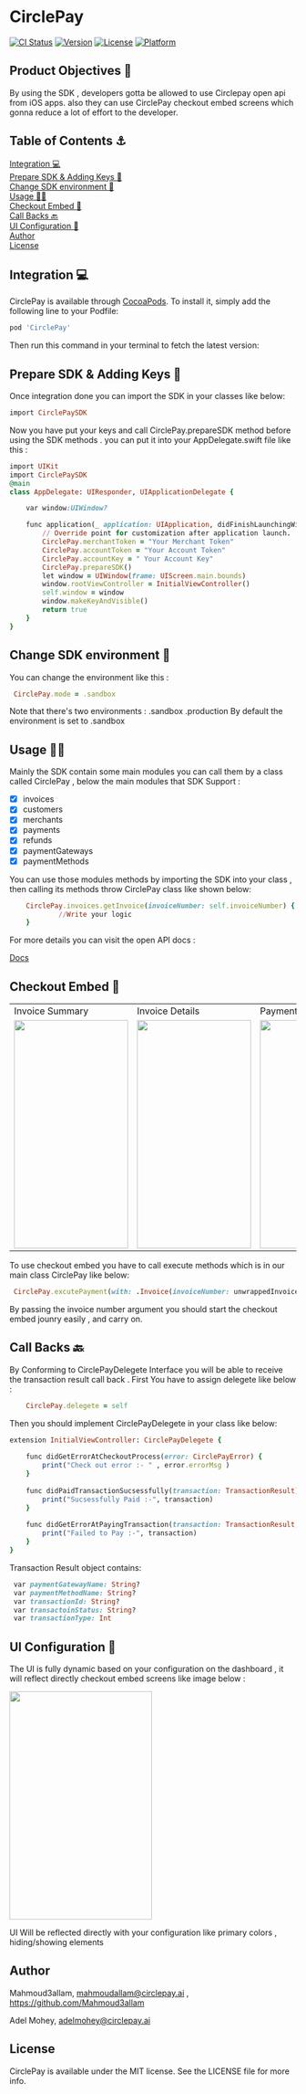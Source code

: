 # CirclePay

[![CI Status](https://img.shields.io/travis/Mahmoud3allam/CirclePay.svg?style=flat)](https://travis-ci.org/Mahmoud3allam/CirclePay)
[![Version](https://img.shields.io/cocoapods/v/CirclePay.svg?style=flat)](https://cocoapods.org/pods/CirclePay)
[![License](https://img.shields.io/cocoapods/l/CirclePay.svg?style=flat)](https://cocoapods.org/pods/CirclePay)
[![Platform](https://img.shields.io/cocoapods/p/CirclePay.svg?style=flat)](https://cocoapods.org/pods/CirclePay)

## Product Objectives 🎯

By using the SDK , developers gotta be allowed to use Circlepay open api from iOS  apps.
also they can use CirclePay checkout embed screens which gonna reduce a lot of effort to the developer.


## Table of Contents ⚓ 
[Integration 💻](#headers)  
[Prepare SDK & Adding Keys 🔑](#headers)  
[Change SDK environment 👀](#headers)  
[Usage 🧑‍💻](#headers)  
[Checkout Embed 📲](#headers)  
[Call Backs 🔙](#license)  
[UI Configuration <Dynamic> 🎨](#headers)  
[Author](#author)  
[License](#license)  

<a name="headers"/>

## Integration 💻
CirclePay is available through [CocoaPods](https://cocoapods.org). To install
it, simply add the following line to your Podfile:

```ruby
pod 'CirclePay'
```
  Then run this command in your terminal to fetch the latest version:


## Prepare SDK & Adding Keys 🔑
Once integration done you can import the SDK in your classes like below:

```ruby
import CirclePaySDK
```

Now you have put your keys  and call CirclePay.prepareSDK method before using the SDK methods .
you can put it into your AppDelegate.swift file like this :

```ruby
import UIKit
import CirclePaySDK
@main
class AppDelegate: UIResponder, UIApplicationDelegate {

    var window:UIWindow?

    func application(_ application: UIApplication, didFinishLaunchingWithOptions launchOptions: [UIApplication.LaunchOptionsKey: Any]?) -> Bool {
        // Override point for customization after application launch.
        CirclePay.merchantToken = "Your Merchant Token"
        CirclePay.accountToken = "Your Account Token"
        CirclePay.accountKey = " Your Account Key"
        CirclePay.prepareSDK()
        let window = UIWindow(frame: UIScreen.main.bounds)
        window.rootViewController = InitialViewController()
        self.window = window
        window.makeKeyAndVisible()
        return true
    }
}
```
## Change SDK environment 👀
You can change the environment like this :
```ruby
 CirclePay.mode = .sandbox
```
Note that there's two environments  :
 .sandbox
.production
By default the environment is set to .sandbox

## Usage 🧑‍💻
Mainly the SDK contain some main modules you can call them by a class called CirclePay , below the main modules that SDK Support :
- [x] invoices
- [x] customers
- [x] merchants
- [x] payments
- [x] refunds
- [x] paymentGateways
- [x] paymentMethods

You can use those modules methods by importing the SDK into your class , then calling its methods throw CirclePay class like shown below:

```ruby
    CirclePay.invoices.getInvoice(invoiceNumber: self.invoiceNumber) { invoiceData, err in
            //Write your logic
    }
```
For more details you can visit the open API docs :

[Docs](https://circlepayapi.github.io/CirclePayApi/#introduction)

## Checkout Embed 📲
<table>
  <tr>
    <td>Invoice Summary</td>
     <td>Invoice Details</td>
     <td>Payment Methods</td>
     <td>Sucsessfully Transaction</td>

  </tr>
  <tr>
    <td><img src="https://user-images.githubusercontent.com/79041707/177437629-22b10a92-6a02-49c7-b84a-468fd9c43c0a.png" width="200" height="400" width=270 height=480></td>
    <td><img src="https://user-images.githubusercontent.com/79041707/177437625-118e47fa-aae2-4790-bb72-ef235773bd18.png" width="200" height="400" width=270 height=480></td>
    <td><img src="https://user-images.githubusercontent.com/79041707/177437622-f66f85aa-3c5e-43c8-9cc8-90fc664bd932.png" width="200" height="400" width=270 height=480></td>
        <td><img src="https://user-images.githubusercontent.com/79041707/177437619-7c3c97fe-8893-473f-b01f-207605c3691b.png" width="200" height="400" width=270 height=480></td>
  </tr>
 </table>
 
 To use  checkout embed you have to call execute methods which is in our main class CirclePay like below:
 ```ruby
  CirclePay.excutePayment(with: .Invoice(invoiceNumber: unwrappedInvoiceNumber))
```
By passing the invoice number argument you should start the checkout embed jounry easily , and carry on.

## Call Backs 🔙 
By Conforming to CirclePayDelegete Interface you will be able to receive the transaction result call back .
First You have to assign delegete like below :
```ruby
    CirclePay.delegete = self
```
Then you should implement CirclePayDelegete in your class like below:

```ruby
extension InitialViewController: CirclePayDelegete {
    
    func didGetErrorAtCheckoutProcess(error: CirclePayError) {
        print("Check out error :- " , error.errorMsg )
    }
    
    func didPaidTransactionSucsessfully(transaction: TransactionResult) {
        print("Sucsessfully Paid :-", transaction)
    }
    
    func didGetErrorAtPayingTransaction(transaction: TransactionResult, error: CirclePayError) {
        print("Failed to Pay :-", transaction)
    }
}
```
Transaction Result object contains:
```ruby
 var paymentGatewayName: String?
 var paymentMethodName: String?
 var transactionId: String?
 var transactoinStatus: String?
 var transactionType: Int
```

## UI Configuration <Dynamic> 🎨

The UI is fully dynamic based on your configuration on the dashboard , it will reflect directly checkout embed screens like image below : 

<td><img src="https://user-images.githubusercontent.com/79041707/177439560-11beff9e-a6c6-4eb2-9764-a14cbb2e390a.png" width="250" height="400" width=270 height=480></td>

UI Will be reflected directly with your configuration like primary colors , hiding/showing elements 


## Author 

Mahmoud3allam, mahmoudallam@circlepay.ai , https://github.com/Mahmoud3allam

Adel Mohey, adelmohey@circlepay.ai


## License

CirclePay is available under the MIT license. See the LICENSE file for more info.
